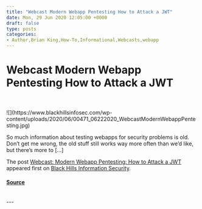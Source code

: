 ```yaml
---
title: "Webcast Modern Webapp Pentesting How to Attack a JWT"
date: Mon, 29 Jun 2020 12:05:00 +0000
draft: false
type: posts
categories: 
- Author,Brian King,How-To,Informational,Webcasts,webapp
---
```

# Webcast Modern Webapp Pentesting How to Attack a JWT

<br/>

<br/>
![](https://www.blackhillsinfosec.com/wp-content/uploads/2020/06/00471_06222020_WebcastModernWebappPentesting.jpg)

So much information about testing webapps for security problems is old. Don’t get me wrong, the old stuff still works way more often than we’d like, but there’s more to \[…\]

The post [Webcast: Modern Webapp Pentesting: How to Attack a JWT](https://www.blackhillsinfosec.com/webcast-modern-webapp-pentesting-how-to-attack-a-jwt/) appeared first on [Black Hills Information Security](https://www.blackhillsinfosec.com).

#### [Source](https://www.blackhillsinfosec.com/webcast-modern-webapp-pentesting-how-to-attack-a-jwt/)

<br/>
---
